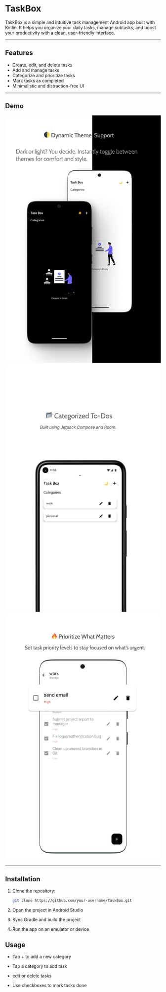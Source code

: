 # TaskBox

TaskBox is a simple and intuitive task management Android app built with Kotlin. It helps you organize your daily tasks, manage subtasks, and boost your productivity with a clean, user-friendly interface.

---

## Features

- Create, edit, and delete tasks
- Add and manage tasks
- Categorize and prioritize tasks
- Mark tasks as completed
- Minimalistic and distraction-free UI

---

## Demo

![Demo Image 1](app/docs/images/demo1.png)  
![Demo Image 2](app/docs/images/demo2.jpg)  
![Demo Image 3](app/docs/images/demo3.png)

---

## Installation

1. Clone the repository:
   ```bash
   git clone https://github.com/your-username/TaskBox.git
2. Open the project in Android Studio

3. Sync Gradle and build the project

4. Run the app on an emulator or device

## Usage

- Tap + to add a new category

- Tap a category to add task 

- edit or delete tasks 

- Use checkboxes to mark tasks done

